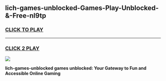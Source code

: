 
## lich-games-unblocked-Games-Play-Unblocked-&-Free-nl9tp
<h3>
<a href="https://premium76.site?title=lich-games-unblocked&ref=24A">CLICK TO PLAY</a></h3>
<hr>

<h3>
<a href="https://premium76.site?title=lich-games-unblocked&ref=24A">CLICK 2 PLAY</a>
  
</h3>

<a href="https://premium76.site?title=lich-games-unblocked&ref=24A"><img src="https://clearcache.store/games.png"></a>


**lich-games-unblocked games unblocked: Your Gateway to Fun and Accessible Online Gaming**
